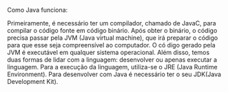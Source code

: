 Como Java funciona:

Primeiramente, é necessário ter um compilador, chamado de JavaC, para compilar o código fonte em código binário. Após obter o binário,
o código precisa passar pela JVM (Java virtual machine), que irá preparar o código para que esse seja compreensível ao computador. O có
digo gerado pela JVM é executável em qualquer sistema operacional.
Além disso, temos duas formas de lidar com a linguagem: desenvolver ou apenas executar a linguagem. Para a execução da linguagem, utiliza-se o JRE (Java Runtime Environment). Para desenvolver com Java é necessário ter o seu JDK(Java Development Kit).
